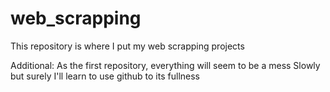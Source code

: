 # web_scrapping
This repository is where I put my web scrapping projects

Additional:
As the first repository, everything will seem to be a mess
Slowly but surely I'll learn to use github to its fullness
